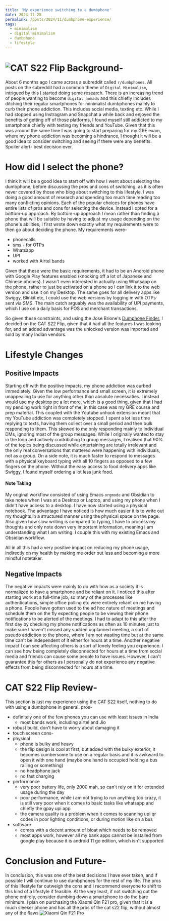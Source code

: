 ```yaml
---
title: 'My experience switching to a dumbphone'
date: 2024-11-28
permalink: /posts/2024/11/dumbphone-experience/
tags:
  - minimalism
  - digital minimalism
  - dumbphone
  - lifestyle
---
```


![CAT S22 Flip]()
Background-
======
About 6 months ago I came across a subreddit called `r/dumbphones`. All posts on the subreddit had a common theme of `Digital Minimalism`, intrigued by this I started doing some research. There is an increasing trend of people wanting to become `digital nomads` and this chiefly includes ditching their regular smartphones for minimalist dumbphones mainly to curb their phone addiction. This includes social media, texting etc. While I had stopped using Instragram and Snapchat a while back and enjoyed the benefits of getting off of those platforms, I found myself still addicted to my smartphone chiefly with texting my friends and YouTube. Given that this was around the same time I was going to start preparing for my GRE exam, where my phone addiction was becoming a hindrance, I thought it will be a good idea to consider switching and seeing if there were any benefits. Spoiler alert- best decision ever.

How did I select the phone?
======
I think it will be a good idea to start off with how I went about selecting the dumbphone, before discussing the pros and cons of switching, as it is often never covered by those who blog about switching to this lifestyle. I was doing a good amount of research and spending too much time reading too many conflicting opinions. Each of the popular choices for phones have entire lists of pros and cons for selecting the device. Instead I opted for a bottom-up approach. By bottom-up approach I mean rather than finding a phone that will be suitable by having to adjust my usage depending on the phone's abilities, I first wrote down exactly what my requirements were to then go about deciding the phone. 
My requirements were-
- phonecalls
- sms - for OTPs
- Whatsapp
- UPI
- worked with Airtel bands

Given that these were the basic requirements, it had to be an Android phone with Google Play features enabled (knocking off a lot of Japanese and Chinese phones). I wasn't even interested in actually using Whatsapp on the phone, rather to just be activated on a phone so I can link it to the web version and use it on my Desktop. The same goes for all delivery apps like Swiggy, Blinkit etc, I could use the web versions by logging in with OTPs sent via SMS. The main catch arguably was the availability of UPI payments, which I use on a daily basis for POS and merchant transactions.

So given these constraints, and using the Jose Brione's [Dumphone Finder](https://dumbphones.pory.app/), I decided on the CAT S22 Flip, given that it had all the features I was looking for, and an added advantage was the unlocked version was imported and sold by many Indian vendors.


Lifestyle Changes
======
Positive Impacts
-----
Starting off with the positive impacts, my phone addiction was curbed immediately. Given the low performance and small screen, it is extremely unappealing to use for anything other than absolute necessaties. I instead would use my desktop pc a lot more, which is a good thing, given that I had my pending work right in front of me, in this case was my GRE course and prep material. This coupled with the Youtube unhook extension meant that my YouTube addiction was completely stopped. I spent a lot less time replying to texts, having them collect over a small period and then bulk responding to them. This skewed to me only responding mainly to individual DMs, ignoring most of the group messages. While I originally wanted to stay in the loop and actively contributing to group messages, I realised that 90% of the topics being discussed while entertaining are totally irrelevant and the only real conversations that mattered were happening with individuals, not as a group. On a side note, it is much faster to respond to messages with a physical keyboard typing with all 10 fingers as opposed to a few fingers on the phone. Without the easy access to food delivery apps like Swiggy, I found myself ordering a lot less junk food.

#### Note Taking
My original workflow consisted of using Emacs `orgmode` and Obsidian to take notes when I was at a Desktop or Laptop, and using my phone when I didn't have access to a desktop. I have now started using a physical notebook. The advantage I have noticed is how much easier it is to write out my thoughts in a structured manner using the physical space on the page. Also given how slow writing is compared to typing, I have to process my thoughts and only note down very important information, meaning I am understanding what I am writing. I couple this with my existing Emacs and Obsidian workflow. 

All in all this had a very positive impact on reducing my phone usage, indirectly on my health by making me order out less and becoming a more mindful notetaker. 

Negative Impacts
----
The negative impacts were mainly to do with how as a society it is normalized to have a smartphone and be reliant on it. I noticed this after starting work at a full-time job, so many of the processes like authentications, simple office polling etc were entirely reliant on me having a phone.
People have gotten used to the ad hoc nature of meetings and schedule them on the fly expecting people to be viewing their phone notifications to be alerted of the meetings. I had to adapt to this after the first day by checking my phone notifications as often as 10 minutes just to make sure I haven't missed any sudden unplanned meeting, a sort of pseudo addiction to the phone, where I am not wasting time but at the same time can't be independent of it either for hours at a time. Another negative impact I can see affecting others is a sort of lonely feeling you experience. I can see how being completely disconnected for hours at a time from social media and friends can cause some people to have issues. However, I can't guarantee this for others as I personally do not experience any negative effects from being disconnected for hours at a time.   

CAT S22 Flip Review-
======
This section is just my experience using the CAT S22 itself, nothing to do with using a dumbphone in general. 
pros-
- definitely one of the few phones you can use with least issues in India
	- most bands work, including airtel and Jio
- robust build, don't have to worry about damaging it
- touch screen
cons-
- physical
	- phone is bulky and heavy
	- the flip design is cool at first, but added with the bulky exterior, it becomes cumbersome to use on a regular basis and it is awkward to open it with one hand (maybe one hand is occupied holding a bus railing or something)
	- no headphone jack
	- no fast charging
- performance
	- very poor battery life, only 2000 mah, so can't rely on it for extended usage during the day
	- poor performance, while i am not trying to run anything too crazy, it is still very poor when it comes to basic tasks like whatsapp and chiefly the gpay upi app
	- the camera quality is a problem when it comes to scanning upi qr codes in poor lighting conditions, or during motion like on a bus
- software 
	- comes with a decent amount of bloat which needs to be removed
	- most apps work, however all my bank apps cannot be installed from google play because it is android 11 go edition, which isn't supported

Conclusion and Future-
======
In conclusion, this was one of the best decisions I have ever taken, and if possible I will continue to use dumbphones for the rest of my life. The pros of this lifestyle far outweigh the cons and I recommend everyone to shift to this kind of a lifestyle if feasible. At the very least, if not switching out the phone entirely, consider dumbing down a smartphone to do the bare minimum. I plan on purchasing the Xiaomi Qin F21 pro, given that it is a much sleeker phone and has all the pros of the cat s22 flip, without almost any of the flaws
![Xiaomi Qin F21 Pro]()
